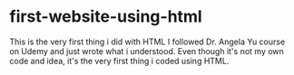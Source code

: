 # first-website-using-html
This is the very first thing i did with HTML
I followed Dr. Angela Yu course on Udemy and just wrote what i understood. Even though it's not my own code and idea, it's the very first thing i coded using HTML.

